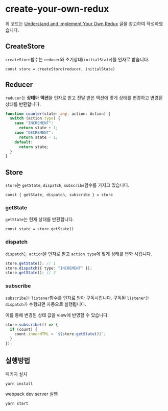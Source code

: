 # create-your-own-redux
위 코드는 [Understand and Implement Your Own Redux](https://buttercms.com/blog/understand-and-implement-your-own-redux/) 글을 참고하여 작성하였습니다.
## CreateStore

`createStore`함수는 `reducer`와 초기상태(`initialState`)를 인자로 받습니다.

`const store = createStore(reducer, initialState)`

## Reducer

`reducer`는 **상태**와 **액션**을 인자로 받고 전달 받은 액션에 맞게 상태를 변경하고 변경된 상태를 반환합니다.

```typescript
function counter(state: any, action: Action) {
  switch (action.type) {
    case "INCREMENT":
      return state + 1;
    case "DECREMENT":
      return state - 1;
    default:
      return state;
  }
}
```

## Store

`store`는 `getState`, `dispatch`, `subscribe`함수를 가지고 있습니다.

`const { getState, dispatch, subscribe } = store`

### getState

`getState`는 현재 상태를 반환합니다.

`const state = store.getState()`

### dispatch

`dispatch`는 `action`을 인자로 받고 `action.type`에 맞게 상태를 변화 시킵니다.

```typescript
store.getState(); // 1
store.dispatch({ type: "INCREMENT" });
store.getState(); // 2
```

### subscribe

`subscribe`는 `listener`함수를 인자로 받아 구독시킵니다.
구독된 `listener`는 `dispatch`가 수행되면 자동으로 실행됩니다.

이를 통해 변경된 상태 값을 view에 반영할 수 있습니다.

```typescript
store.subscribe(() => {
  if (count) {
    count.innerHTML = `${store.getState()}`;
  }
});
```

## 실행방법

패키지 설치

`yarn install`

webpack dev server 실행

`yarn start`
